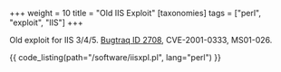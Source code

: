 +++
weight = 10
title = "Old IIS Exploit"
[taxonomies]
tags = ["perl", "exploit", "IIS"]
+++

Old exploit for IIS 3/4/5. [Bugtraq ID 2708](https://www.securityfocus.com/bid/2708), CVE-2001-0333, MS01-026.

{{ code_listing(path="/software/iisxpl.pl", lang="perl") }}
